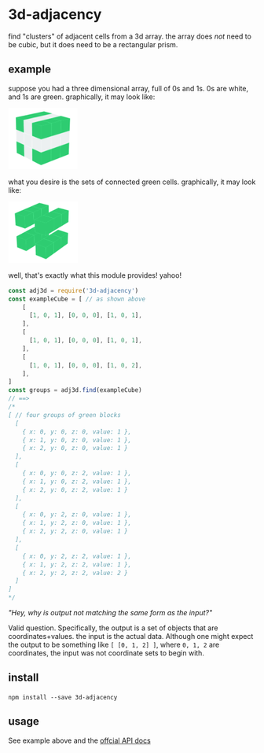 # 3d-adjacency

find "clusters" of adjacent cells from a 3d array.  the array does _not_ need to be cubic, but it does need to be a rectangular prism.

## example

suppose you had a three dimensional array, full of 0s and 1s.  0s are white, and 1s are green.  graphically, it may look like:

<img style="max-height: 125px" src="https://raw.githubusercontent.com/cdaringe/3d-adjacency/master/img/green-white-array.png" />

what you desire is the sets of connected green cells.  graphically, it may look like: 

<img style="max-height: 125px" src="https://raw.githubusercontent.com/cdaringe/3d-adjacency/master/img/green-clusters.png" />

well, that's exactly what this module provides!  yahoo!

```js
const adj3d = require('3d-adjacency')
const exampleCube = [ // as shown above
	[
	  [1, 0, 1], [0, 0, 0], [1, 0, 1],
	],
	[
	  [1, 0, 1], [0, 0, 0], [1, 0, 1],
	],
	[
	  [1, 0, 1], [0, 0, 0], [1, 0, 2],
	],
]
const groups = adj3d.find(exampleCube)
// ==>
/*
[ // four groups of green blocks
  [
    { x: 0, y: 0, z: 0, value: 1 },
    { x: 1, y: 0, z: 0, value: 1 },
    { x: 2, y: 0, z: 0, value: 1 }
  ],
  [
    { x: 0, y: 0, z: 2, value: 1 },
    { x: 1, y: 0, z: 2, value: 1 },
    { x: 2, y: 0, z: 2, value: 1 }
  ],
  [ 
    { x: 0, y: 2, z: 0, value: 1 },
    { x: 1, y: 2, z: 0, value: 1 },
    { x: 2, y: 2, z: 0, value: 1 }
  ],
  [
    { x: 0, y: 2, z: 2, value: 1 },
    { x: 1, y: 2, z: 2, value: 1 },
    { x: 2, y: 2, z: 2, value: 2 }
  ] 
]
*/
```

_"Hey, why is output not matching the same form as the input?"_

Valid question.  Specifically, the output is a set of objects that are coordinates+values. the input is the actual data.  Although one might expect the output to be something like `[ [0, 1, 2] ]`, where `0, 1, 2` are coordinates, the input was not coordinate sets to begin with.

## install

`npm install --save 3d-adjacency`

## usage

See example above and the [offcial API docs](http://www.cdaringe.github.io/3d-adjacency)
